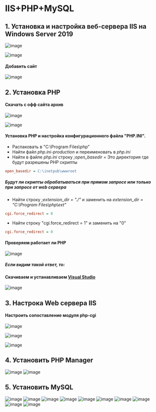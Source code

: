 # IIS+PHP+MySQL
## 1. Установка и настройка веб-сервера IIS на Windows Server 2019

![image](https://github.com/user-attachments/assets/02e20d28-cd73-4db0-b601-f5d9006dd569)

![image](https://github.com/user-attachments/assets/d02fbf86-6c08-47c1-8bda-d2ece7f5978f)


#### Добавить сайт
![image](https://github.com/user-attachments/assets/8f2bfcff-0b0f-4507-bf0a-85a80a2eb710)


## 2. Установка PHP
#### Скачать с офф сайта архив
![image](https://github.com/user-attachments/assets/77a17d0c-d8ee-49ab-83d4-deeeb2b9b8b1)

![image](https://github.com/user-attachments/assets/8dea0af5-e096-490d-a354-663e807d764f)

#### Установка PHP и настройка конфигурационного файла "PHP.INI".

- Распаковать в "C:\Program Files\php"
- Найти файл _php.ini-production_ и переименовать в _php.ini_
- Найти в файле _php.ini_ строку _;open_basedir =_
Это директория где будут разрешены PHP скрипты  
```ini
open_basedir = C:\inetpub\wwwroot
```
##### Будут ли скрипты обрабатываться при прямом запросе или только при запросе от web сервера
- Найти строку _;extension_dir = "./"_ и заменить на _extension_dir = "C:\Program Files\php\ext"_
```ini
cgi.force_redirect = 0
```

- Найти строку "cgi.force_redirect = 1" и заменить на "0"
```ini
cgi.force_redirect = 0
```

#### Проверяем работает ли PHP
![image](https://github.com/user-attachments/assets/c71dc735-da65-49aa-9d17-33d926af077c)
##### Если видим такой ответ, то:

#### Скачиваем и устанавливаем [Visual Studio](https://learn.microsoft.com/ru-ru/cpp/windows/latest-supported-vc-redist?view=msvc-170)

![image](https://github.com/user-attachments/assets/0cb0fbae-459d-4b4c-b139-37ea7dffa605)


## 3. Настрока Web сервера IIS

#### Настроить сопоставление модуля php-cgi 
![image](https://github.com/user-attachments/assets/ecb5ad89-a8b5-4a3d-8c51-81216c354a0b)

![image](https://github.com/user-attachments/assets/0c6f1cb7-6862-42c8-bb5e-a33ac2932081)

![image](https://github.com/user-attachments/assets/4edb90dd-f226-4ecf-863e-7f92505231b3)


## 4. Установить PHP Manager

![image](https://github.com/user-attachments/assets/5a897e4d-a857-4c9c-91c9-4b0b4b362c92)
![image](https://github.com/user-attachments/assets/a6217da4-3c0a-4aed-90df-ff0227960969)


## 5. Установить MySQL

![image](https://github.com/user-attachments/assets/43be60b2-dd3f-47e7-86b5-6dc32b3233d9)
![image](https://github.com/user-attachments/assets/d8940685-8431-4c8e-88b7-cc4265accb9f)
![image](https://github.com/user-attachments/assets/c9c53f40-a497-49d3-b893-585b5b04b419)
![image](https://github.com/user-attachments/assets/0859d977-21c0-4043-8d6d-a5e7fbbb0e71)
![image](https://github.com/user-attachments/assets/38645c8c-40ef-4990-b17c-699089db9967)
![image](https://github.com/user-attachments/assets/8cf7117a-10d6-4568-b2db-220b2bb6a0d6)
![image](https://github.com/user-attachments/assets/6b5ae479-e2c8-463b-8713-abb131170493)
![image](https://github.com/user-attachments/assets/4c3de76b-f168-4eea-b5a8-8e80fa190845)
![image](https://github.com/user-attachments/assets/b5ecab3a-61e7-457a-9eae-b116bb185cc2)
![image](https://github.com/user-attachments/assets/65aa2c14-a4a5-4bfa-bdd1-2cc08fbaa61d)










